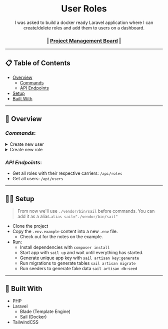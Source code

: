 <div align="center">
  <h1>User Roles</h1>
  <p>I was asked to build a docker ready Laravel application where I can create/delete roles and add them to users on a dashboard.</p>
</div>

<div align="center">
  <h3>
    | <a href="https://app.milanote.com/1Lnman175x8Mdz?p=iNfse5wDigy">Project Management Board</a> |
</div>

----
## 📋 Table of Contents

- [Overview](#🎨-overview)
  - [Commands](#commands)
  - [API Endpoints](#api-endpoints)
- [Setup](#👨‍💻-setup)
- [Built With](#🔮-built-with)

----
## 🎨 Overview
### ***Commands***: 

<details>
  <summary>Create new user</summary>

![creating a new user in the terminal with prompts](./.README/cmd-create-user.gif)

</details>

<details>
  <summary>Create new role</summary>

![creating a new user in the terminal with prompts](./.README/cmd-create-role.gif)

</details>

### ***API Endpoints***:
- Get all roles with their respective carriers: `/api/roles`
- Get all users: `/api/users`

----
## 👨‍💻 Setup
> From now we'll use `./vendor/bin/sail` before commands. You can add it as a alias.`alias sail="./vendor/bin/sail"`

- Clone the project
- Copy the `.env.example` content into a new `.env` file.
  - Check out for the notes on the example.
- Run:
  - Install dependencies with `composer install`
  - Start app with `sail up` and wait until everything has started.
  - Generate unique app key with `sail artisan key:generate`
  - Run migrations to generate tables `sail artisan migrate`
  - Run seeders to generate fake data `sail artisan db:seed`

----
## 🔮 Built With

- PHP
- Laravel
  - Blade (Template Engine)
  - Sail (Docker)
- TailwindCSS
